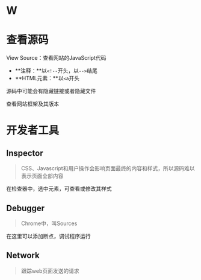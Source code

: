 # W

# 查看源码

View Source：查看网站的JavaScript代码

* **注释：**以`<!--`开头，以`-->`结尾
* **HTML元素：**以`<a`开头

源码中可能会有隐藏链接或者隐藏文件

查看网站框架及其版本

# 开发者工具

## Inspector

> CSS、Javascript和用户操作会影响页面最终的内容和样式，所以源码难以表示页面全部内容


在检查器中，选中元素，可查看或修改其样式

## Debugger

> Chrome中，叫Sources


在这里可以添加断点，调试程序运行

## Network

> 跟踪web页面发送的请求

